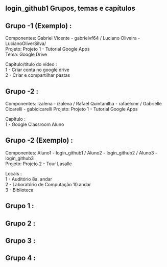 login_github1 Grupos, temas e capítulos
--------------------------

Grupo -1 (Exemplo) :   
---------
Componentes: Gabriel Vicente - gabrielvf64 / Luciano Oliveira - LucianoOliverSilva/   
Projeto: Projeto 1 - Tutorial Google Apps  
Tema: Google Drive  

Capítulo/título do vídeo :  
1 - Criar conta no google drive  
2 - Criar e compartilhar pastas

Grupo -2 :   
---------  
Componentes: Izalena - izalena / Rafael Quintanilha - rafaelcmr / Gabrielle Cicarelli - gabicicarelli
Projeto: Projeto 1 - Tutorial Google Apps  

Capítulo :  
1 - Google Classroom Aluno

Grupo -2 (Exemplo) :   
---------  
Componentes: Aluno1 - login_github1 / Aluno2 - login_github2 / Aluno3 - login_github3  
Projeto: Projeto 2 - Tour Lasalle

Locais :  
1 - Auditório 8a. andar  
2 - Laboratório de Computação 10.andar  
3 - Biblioteca  


Grupo 1 :   
---------  
Grupo 2 :   
---------  
Grupo 3 :   
---------  
Grupo 4 :   
---------  
